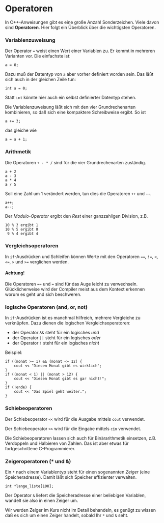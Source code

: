 
# Operatoren

In C++-Anweisungen gibt es eine große Anzahl Sonderzeichen. Viele davon sind **Operatoren**. Hier folgt ein Überblick über die wichtigsten Operatoren.

### Variablenzuweisung

Der Operator `=` weist einen Wert einer Variablen zu. Er kommt in mehreren Varianten vor. Die einfachste ist:

    a = 0;

Dazu muß der Datentyp von `a` aber vorher definiert worden sein. Das läßt sich auch in der gleichen Zeile tun:

    int a = 0;

Statt `int` könnte hier auch ein selbst definierter Datentyp stehen.

Die Variablenzuweisung läßt sich mit den vier Grundrechenarten kombinieren, so daß sich eine kompaktere Schreibweise ergibt. So ist

    a += 3;

das gleiche wie

    a = a + 1;


### Arithmetik

Die Operatoren `+ - * /` sind für die vier Grundrechenarten zuständig.

    a + 2
    a - 3
    a * 4
    a / 5

Soll eine Zahl um 1 verändert werden, tun dies die Operatoren `++` und `--`.

    a++;
    a--;

Der *Modulo-Operator* ergibt den *Rest* einer ganzzahligen Division, z.B.

    10 % 3 ergibt 1
    10 % 5 ergibt 0
     9 % 4 ergibt 4


### Vergleichsoperatoren

In `if`-Ausdrücken und Schleifen können Werte mit den Operatoren `==`, `!=`, `<`, `<=`, `>` und `>=` verglichen werden.

#### Achtung!

Die Operatoren `==` und `=` sind für das Auge leicht zu verwechseln. Glücklicherweise wird der Compiler meist aus dem Kontext erkennen worum es geht und sich beschweren.

### logische Operatoren (and, or, not)

In `if`-Ausdrücken ist es manchmal hilfreich, mehrere Vergleiche zu verknüpfen. Dazu dienen die logischen Vergleichsoperatoren:

* der Operator `&&` steht für ein logisches *und*
* der Operator `||` steht für ein logisches *oder*
* der Operator `!` steht für ein logisches *nicht*

Beispiel:

    if ((monat >= 1) && (monat <= 12) {
        cout << "Diesen Monat gibt es wirklich";
    }
    if ((monat < 1) || (monat > 12) {
    	cout << "Diesen Monat gibt es gar nicht!";
    }
    if (!ende) {
        cout << "Das Spiel geht weiter.";
    }

### Schiebeoperatoren

Der Schiebeoperator `<<` wird für die Ausgabe mittels `cout` verwendet.

Der Schiebeoperator `>>` wird für die Eingabe mittels `cin` verwendet.

Die Schiebeoperatoren lassen sich auch für Binärarithmetik einsetzen, z.B. Verdoppeln und Halbieren von Zahlen. Das ist aber etwas für fortgeschrittene C-Programmierer.


### Zeigeroperatoren (* und &)

Ein `*` nach einem Variablentyp steht für einen sogenannten *Zeiger* (eine Speicheradresse). Damit läßt sich Speicher effizienter verwalten.

    int *lange_liste[100];

Der Operator `&` liefert die Speicheradresse einer beliebigen Variablen, wandelt sie also in einen Zeiger um.

Wir werden Zeiger im Kurs nicht im Detail behandeln, es genügt zu wissen daß es sich um einen Zeiger handelt, sobald Ihr `*` und `&` seht.

